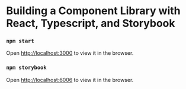 # Building a Component Library with React, Typescript, and Storybook

### `npm start`

Open [http://localhost:3000](http://localhost:3000) to view it in the browser.

### `npm storybook`

Open [http://localhost:6006](http://localhost:6006) to view it in the browser.
